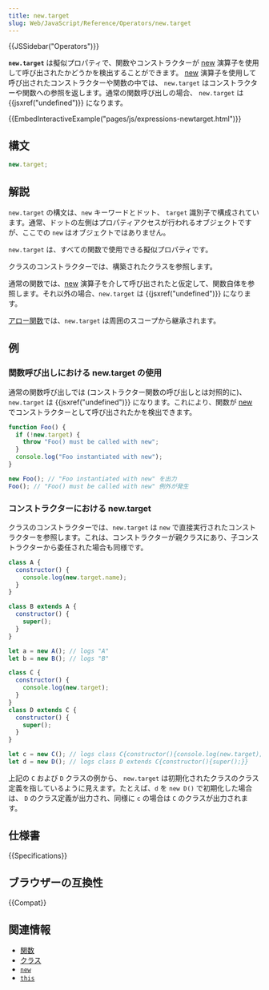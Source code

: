 ```yaml
---
title: new.target
slug: Web/JavaScript/Reference/Operators/new.target
---
```


{{JSSidebar("Operators")}}

**`new.target`** は擬似プロパティで、関数やコンストラクターが [new](/ja/docs/Web/JavaScript/Reference/Operators/new) 演算子を使用して呼び出されたかどうかを検出することができます。 [new](/ja/docs/Web/JavaScript/Reference/Operators/new) 演算子を使用して呼び出されたコンストラクターや関数の中では、 `new.target` はコンストラクターや関数への参照を返します。通常の関数呼び出しの場合、 `new.target` は {{jsxref("undefined")}} になります。

{{EmbedInteractiveExample("pages/js/expressions-newtarget.html")}}

## 構文

```js
new.target;
```

## 解説

`new.target` の構文は、`new` キーワードとドット、 `target` 識別子で構成されています。通常、ドットの左側はプロパティアクセスが行われるオブジェクトですが、ここでの `new` はオブジェクトではありません。

`new.target` は、すべての関数で使用できる擬似プロパティです。

クラスのコンストラクターでは、構築されたクラスを参照します。

通常の関数では、[new](/ja/docs/Web/JavaScript/Reference/Operators/new) 演算子を介して呼び出されたと仮定して、関数自体を参照します。それ以外の場合、`new.target` は {{jsxref("undefined")}} になります。

[アロー関数](/ja/docs/Web/JavaScript/Reference/Functions/Arrow_functions)では、`new.target` は周囲のスコープから継承されます。

## 例

### 関数呼び出しにおける new\.target の使用

通常の関数呼び出しでは (コンストラクター関数の呼び出しとは対照的に)、 `new.target` は {{jsxref("undefined")}} になります。これにより、関数が [new](/ja/docs/Web/JavaScript/Reference/Operators/new) でコンストラクターとして呼び出されたかを検出できます。

```js
function Foo() {
  if (!new.target) {
    throw "Foo() must be called with new";
  }
  console.log("Foo instantiated with new");
}

new Foo(); // "Foo instantiated with new" を出力
Foo(); // "Foo() must be called with new" 例外が発生
```

### コンストラクターにおける new\.target

クラスのコンストラクターでは、`new.target` は `new` で直接実行されたコンストラクターを参照します。これは、コンストラクターが親クラスにあり、子コンストラクターから委任された場合も同様です。

```js
class A {
  constructor() {
    console.log(new.target.name);
  }
}

class B extends A {
  constructor() {
    super();
  }
}

let a = new A(); // logs "A"
let b = new B(); // logs "B"

class C {
  constructor() {
    console.log(new.target);
  }
}
class D extends C {
  constructor() {
    super();
  }
}

let c = new C(); // logs class C{constructor(){console.log(new.target);}}
let d = new D(); // logs class D extends C{constructor(){super();}}
```

上記の `C` および `D` クラスの例から、 `new.target` は初期化されたクラスのクラス定義を指しているように見えます。たとえば、`d` を `new D()` で初期化した場合は、 `D` のクラス定義が出力され、同様に `c` の場合は `C` のクラスが出力されます。

## 仕様書

{{Specifications}}

## ブラウザーの互換性

{{Compat}}

## 関連情報

- [関数](/ja/docs/Web/JavaScript/Reference/Functions)
- [クラス](/ja/docs/Web/JavaScript/Reference/Classes)
- [`new`](/ja/docs/Web/JavaScript/Reference/Operators/new)
- [`this`](/ja/docs/Web/JavaScript/Reference/Operators/this)
